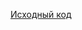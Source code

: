 [Исходный код](https://github.com/IAmProgrammist/programming-and-algorithmization-basics/tree/practice)